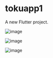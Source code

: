# tokuapp1

A new Flutter project.




![image](https://user-images.githubusercontent.com/85821198/217934652-f2b01bbf-aa5a-4068-9ab4-949989362ad9.png)

![image](https://user-images.githubusercontent.com/85821198/217934809-28a00ba6-ef28-45fe-a8ad-9640c42c6e13.png)


![image](https://user-images.githubusercontent.com/85821198/217934739-dc6c8d60-0791-4b31-95fd-20c48e22e200.png)


